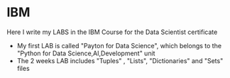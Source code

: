 # IBM
Here I write my LABS in the IBM Course for the Data Scientist certificate

* My first LAB is called "Payton for Data Science", which belongs to the "Python for Data Science,AI,Development" unit
* The 2 weeks LAB includes "Tuples" , "Lists", "Dictionaries" and "Sets" files
